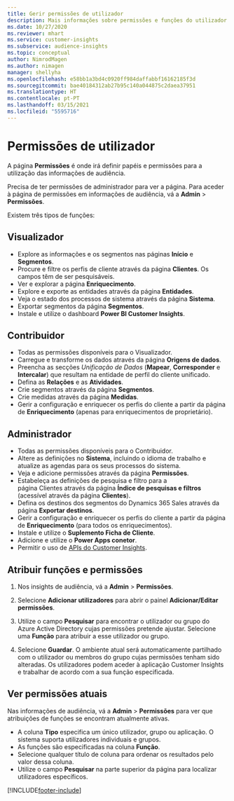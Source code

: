```yaml
---
title: Gerir permissões de utilizador
description: Mais informações sobre permissões e funções do utilizador.
ms.date: 10/27/2020
ms.reviewer: mhart
ms.service: customer-insights
ms.subservice: audience-insights
ms.topic: conceptual
author: NimrodMagen
ms.author: nimagen
manager: shellyha
ms.openlocfilehash: e58bb1a3bd4c0920ff984daffabbf16162185f3d
ms.sourcegitcommit: bae40184312ab27b95c140a044875c2daea37951
ms.translationtype: HT
ms.contentlocale: pt-PT
ms.lasthandoff: 03/15/2021
ms.locfileid: "5595716"
---
```

# <a name="user-permissions"></a>Permissões de utilizador

A página **Permissões** é onde irá definir papéis e permissões para a utilização das informações de audiência.

Precisa de ter permissões de administrador para ver a página. Para aceder à página de permissões em informações de audiência, vá a **Admin** > **Permissões**.

Existem três tipos de funções:

## <a name="viewer"></a>Visualizador

- Explore as informações e os segmentos nas páginas **Início** e **Segmentos**.
- Procure e filtre os perfis de cliente através da página **Clientes**. Os campos têm de ser pesquisáveis.
- Ver e explorar a página **Enriquecimento**.
- Explore e exporte as entidades através da página **Entidades**.
- Veja o estado dos processos de sistema através da página **Sistema**.
- Exportar segmentos da página **Segmentos**.
- Instale e utilize o dashboard **Power BI Customer Insights**.

## <a name="contributor"></a>Contribuidor

- Todas as permissões disponíveis para o Visualizador.
- Carregue e transforme os dados através da página **Origens de dados**.
- Preencha as secções *Unificação de Dados* (**Mapear**, **Corresponder** e **Intercalar**) que resultam na entidade de perfil do cliente unificado.
- Defina as **Relações** e as **Atividades**.
- Crie segmentos através da página **Segmentos**.
- Crie medidas através da página **Medidas**.
- Gerir a configuração e enriquecer os perfis do cliente a partir da página de **Enriquecimento** (apenas para enriquecimentos de proprietário).

## <a name="administrator"></a>Administrador

- Todas as permissões disponíveis para o Contribuidor.
- Altere as definições no **Sistema**, incluindo o idioma de trabalho e atualize as agendas para os seus processos do sistema.
- Veja e adicione permissões através da página **Permissões**.
- Estabeleça as definições de pesquisa e filtro para a página Clientes através da página **Índice de pesquisas e filtros** (acessível através da página **Clientes**).
- Defina os destinos dos segmentos do Dynamics 365 Sales através da página **Exportar destinos**.
- Gerir a configuração e enriquecer os perfis do cliente a partir da página de **Enriquecimento** (para todos os enriquecimentos).
- Instale e utilize o **Suplemento Ficha de Cliente**.
- Adicione e utilize o **Power Apps conetor**.
- Permitir o uso de [APIs do Customer Insights](apis.md).

## <a name="assign-roles-and-permissions"></a>Atribuir funções e permissões

1. Nos insights de audiência, vá a **Admin** > **Permissões**.

1. Selecione **Adicionar utilizadores** para abrir o painel **Adicionar/Editar permissões**.

1. Utilize o campo **Pesquisar** para encontrar o utilizador ou grupo do Azure Active Directory cujas permissões pretende ajustar. Selecione uma **Função** para atribuir a esse utilizador ou grupo.

1. Selecione **Guardar**. O ambiente atual será automaticamente partilhado com o utilizador ou membros do grupo cujas permissões tenham sido alteradas. Os utilizadores podem aceder à aplicação Customer Insights e trabalhar de acordo com a sua função especificada.

## <a name="view-current-permissions"></a>Ver permissões atuais

Nas informações de audiência, vá a **Admin** > **Permissões** para ver que atribuições de funções se encontram atualmente ativas.

- A coluna **Tipo** especifica um único utilizador, grupo ou aplicação. O sistema suporta utilizadores individuais e grupos.
- As funções são especificadas na coluna **Função**.
- Selecione qualquer título de coluna para ordenar os resultados pelo valor dessa coluna.
- Utilize o campo **Pesquisar** na parte superior da página para localizar utilizadores específicos.


[!INCLUDE[footer-include](../includes/footer-banner.md)]